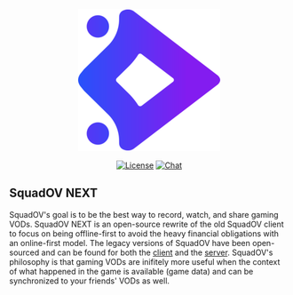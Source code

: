 <p align="center"><img src="assets/squadov/SquadOV_Color_Icon_256.png"></p>

<p align="center">
    <a href="https://opensource.org/licenses/GPL-3.0"><img src="https://img.shields.io/github/license/SquadOV/SquadOVNext?style=plastic" alt="License"></a>
    <a href="https://discord.gg/6Rj5jCVDeC"><img src="https://img.shields.io/discord/790620222758322197?style=plastic" alt="Chat"></a>
</p>

## SquadOV NEXT

SquadOV's goal is to be the best way to record, watch, and share gaming VODs.
SquadOV NEXT is an open-source rewrite of the old SquadOV client to focus on being offline-first to avoid the heavy financial obligations with an online-first model.
The legacy versions of SquadOV have been open-sourced and can be found for both the [client](https://github.com/SquadOV/SquadOVClient) and the [server](https://github.com/SquadOV/SquadOVApiServer).
SquadOV's philosophy is that gaming VODs are inifitely more useful when the context of what happened in the game is available (game data) and can be synchronized to your friends' VODs as well.